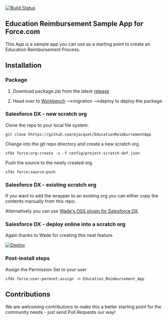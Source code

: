[![Build Status](https://travis-ci.org/mjacquet/EducationReimbursementApp.svg?branch=master)](https://travis-ci.org/mjacquet/EducationReimbursementApp)

## Education Reimbursement Sample App for Force.com

This App is a sample app you can use as a starting point to create an Education Reimbursement Process.

## Installation

### Package

1) Download package.zip from the latest [release](https://github.com/mjacquet/EducationReimbursementApp/releases/latest)

2) Head over to [Workbench](https://workbench.developerforce.com) -->migration -->deploy to deploy the package.

### Salesforce DX - new scratch org

Clone the repo to your local file system.

```
git clone hhttps://github.com/mjacquet/EducationReimbursementApp
```

Change into the git repo directory and create a new scratch org

```
sfdx force:org:create -s -f config/project-scratch-def.json
```

Push the source to the newly created org.
```
sfdx force:source:push
```

### Salesforce DX - existing scratch org

If you want to add the wrapper to an existing org you can either copy the contents manually from this repo.

Alternatively you can use [Wade's OSS plugin for Salesforce DX](https://github.com/wadewegner/sfdx-oss-plugin).

### Salesforce DX - deploy online into a scratch org

Again thanks to Wade for creating this neat feature.

[![Deploy](https://deploy-to-sfdx.com/dist/assets/images/DeployToSFDX.svg)](https://deploy-to-sfdx.com/deploy?template=https://github.com/mjacquet/EducationReimbursementApp)

### Post-install steps

Assign the Permission Set to your user
```
sfdx force:user:permset:assign -n Education_Reimbursement_App
```

## Contributions
We are welcoming contributions to make this a better starting point for the community needs - just send Pull Requests our way!

